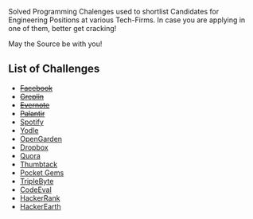 Solved Programming Chalenges used to shortlist Candidates for Engineering Positions at various Tech-Firms.
In case you are applying in one of them, better get cracking!

May the Source be with you!


List of Challenges
------------------

- ~~[Facebook](http://www.facebook.com/careers/puzzles.php)~~
- ~~[Greplin](http://challenge.greplin.com/)~~
- ~~[Evernote](https://evernotechallenge.interviewstreet.com/)~~
- ~~[Palantir](http://www.palantir.com/challenge/)~~
- [Spotify](https://labs.spotify.com/puzzles/)
- [Yodle](http://www.yodlecareers.com/puzzles/)
- [OpenGarden](http://opengarden.com/jobs/)
- [Dropbox](http://hr.gs/redbluebluered)
- [Quora](http://www.quora.com/challenges/)
- [Thumbtack](http://www.thumbtack.com/challenges)
- [Pocket Gems](http://pocketgems.com/teams/engineering/)
- [TripleByte](https://triplebyte.com/)
- [CodeEval](https://www.codeeval.com/open_challenges/)
- [HackerRank](https://www.hackerrank.com/contests)
- [HackerEarth](https://www.hackerearth.com/challenges/)
